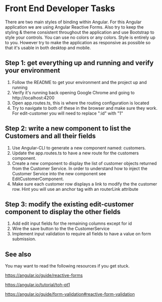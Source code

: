 # Front End Developer Tasks

There are two main styles of binding within Angular.
For this Angular application we are using Angular Reactive Forms. Also try to keep the styling & theme consistent throughout the application and use Bootstrap to style your controls. You can use no colors or any colors. Style is entirely up to you. However try to make the application as responsive as possible so that it's usable in both desktop and mobile.

## Step 1: get everything up and running and verify your environment
1. Follow the README to get your environment and the project up and running
1. Verify it's running back opening Google Chrome and going to http://localhost:4200
1. Open app.routes.ts, this is where the routing configuration is located
1. Try to navigate to both of these in the browser and make sure they work. For edit-customer you will need to replace ":id" with "1"

## Step 2: write a new component to list the Customers and all their fields
1. Use Angular-CLI to generate a new component named: customers.
1. Update the app.routes.ts  to have a new route for the customers component.
1. Create a new component to display the list of customer objects returned from the Customer Service. In order to understand how to inject the Customer Service into the new component see EditCustomerComponent.
1. Make sure each customer row displays a link to modify the the customer row. Hint you will use an anchor tag with an routerLink attribute

## Step 3: modify the existing edit-customer component to display the other fields
1. Add edit input fields for the remaining columns except for id
1. Wire the save button to the the CustomerService
1. Implement input validation to require all fields to have a value on form submission.

## See also
You may want to read the following resources if you get stuck.

https://angular.io/guide/reactive-forms

https://angular.io/tutorial/toh-pt1

https://angular.io/guide/form-validation#reactive-form-validation
